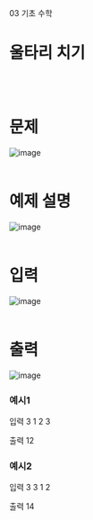 03 기초 수학
# 울타리 치기
<br>
<br>

# 문제
![image](https://github.com/user-attachments/assets/9d588001-0733-4e58-8559-9d54bc0ad0b0)
<br>
<br>

# 예제 설명
![image](https://github.com/user-attachments/assets/158a97dd-6ab9-43e9-b3fd-20db5c1589c7)
<br>
<br>

# 입력
![image](https://github.com/user-attachments/assets/9682cbab-66b1-4642-aa61-116e03b59d34)
<br>
<br>

# 출력
![image](https://github.com/user-attachments/assets/6a8f8396-5825-4149-bc54-db9e786507c5)
<br>

### 예시1
입력
3
1 2 3
<br>

출력
12
<br>

### 예시2
입력
3
3 1 2
<br>

출력
14
<br>
